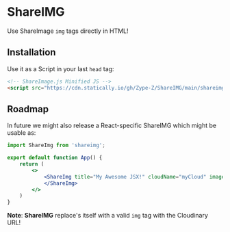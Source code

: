 # ShareIMG
Use ShareImage `img` tags directly in HTML!

## Installation
Use it as a Script in your last `head` tag:
```html
<!-- ShareImage.js Minified JS -->
<script src="https://cdn.statically.io/gh/Zype-Z/ShareIMG/main/shareimg.min.js" type="module"></script>
```
## Roadmap
In future we might also release a React-specific ShareIMG which might be usable as:
```jsx
import ShareImg from 'shareimg';

export default function App() {
    return (
        <>
            <ShareImg title="My Awesome JSX!" cloudName="myCloud" imagePublicID="myImage">
            </ShareImg>
        </>
    )
}
```

**Note**: **ShareIMG** replace's itself with a valid `img` tag with the Cloudinary URL!